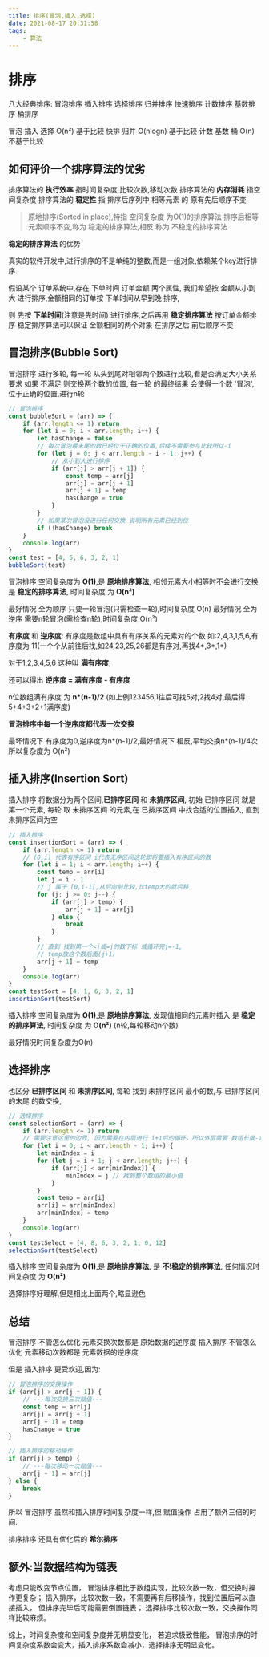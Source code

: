 ```yaml
---
title: 排序(冒泡,插入,选择)
date: 2021-08-17 20:31:58
tags: 
    - 算法
---
```


# 排序

八大经典排序:
冒泡排序 插入排序 选择排序 归并排序 快速排序 计数排序 基数排序 桶排序

冒泡 插入 选择    O(n²)    基于比较
  快排 归并     O(nlogn)   基于比较
计数 基数 桶      O(n)    不基于比较       

## 如何评价一个排序算法的优劣

排序算法的 __执行效率__ 指时间复杂度,比较次数,移动次数
排序算法的 __内存消耗__ 指空间复杂度
排序算法的 __稳定性__ 指 排序后序列中 相等元素 的 原有先后顺序不变

> 原地排序(Sorted in place),特指 空间复杂度 为O(1)的排序算法
> 排序后相等元素顺序不变,称为 稳定的排序算法,相反 称为 不稳定的排序算法

__稳定的排序算法__ 的优势

真实的软件开发中,进行排序的不是单纯的整数,而是一组对象,依赖某个key进行排序.

假设某个 订单系统中,存在 下单时间 订单金额 两个属性,
我们希望按 金额从小到大 进行排序,金额相同的订单按 下单时间从早到晚 排序,

则 先按 __下单时间__(注意是先时间) 进行排序,之后再用 __稳定排序算法__ 按订单金额排序
稳定排序算法可以保证 金额相同的两个对象 在排序之后 前后顺序不变

## 冒泡排序(Bubble Sort)

冒泡排序 进行多轮,
每一轮 从头到尾对相邻两个数进行比较,看是否满足大小关系要求
如果 不满足 则交换两个数的位置,
每一轮 的最终结果 会使得一个数 '冒泡',位于正确的位置,进行n轮
```js
// 冒泡排序
const bubbleSort = (arr) => {
    if (arr.length <= 1) return
    for (let i = 0; i < arr.length; i++) {
        let hasChange = false
        // 每次冒泡最末尾的数已经位于正确的位置,后续不需要参与比较所以-i
        for (let j = 0; j < arr.length - i - 1; j++) {
            // 从小到大进行排序
            if (arr[j] > arr[j + 1]) {
                const temp = arr[j]
                arr[j] = arr[j + 1]
                arr[j + 1] = temp
                hasChange = true
            }
        }
        // 如果某次冒泡没进行任何交换 说明所有元素已经到位
        if (!hasChange) break
    }
    console.log(arr)
}
const test = [4, 5, 6, 3, 2, 1]
bubbleSort(test)
```

冒泡排序 空间复杂度为 __O(1)__,是 __原地排序算法__,
相邻元素大小相等时不会进行交换 是 __稳定的排序算法__,
时间复杂度 为 __O(n²)__

最好情况 全为顺序 只要一轮冒泡(只需检查一轮),时间复杂度 O(n)
最好情况 全为逆序 需要n轮冒泡(需检查n轮),时间复杂度 O(n²)


__有序度__ 和 __逆序度__:
有序度是数组中具有有序关系的元素对的个数
如:2,4,3,1,5,6,有序度为 11(一个个从前往后找,如24,23,25,26都是有序对,再找4*,3*,1*)

对于1,2,3,4,5,6 这种叫 __满有序度__,

还可以得出 __逆序度 = 满有序度 - 有序度__

n位数组满有序度 为 __n*(n-1)/2__
(如上例123456,1往后可找5对,2找4对,最后得5+4+3+2+1满序度)

__冒泡排序中每一个逆序度都代表一次交换__

最坏情况下 有序度为0,逆序度为n*(n-1)/2,最好情况下 相反,平均交换n*(n-1)/4次
所以复杂度为 O(n²)

## 插入排序(Insertion Sort)

插入排序 将数据分为两个区间,__已排序区间__ 和 __未排序区间__,
初始 已排序区间 就是第一个元素,
每轮 取 未排序区间 的元素,在 已排序区间 中找合适的位置插入,
直到 未排序区间为空
```js
// 插入排序
const insertionSort = (arr) => {
    if (arr.length <= 1) return
    // (0,i) 代表有序区间 i代表无序区间这轮即将要插入有序区间的数
    for (let i = 1; i < arr.length; i++) {
        const temp = arr[i]
        let j = i - 1
        // j 属于 [0,i-1],从后向前比较,比temp大的就后移
        for (j; j >= 0; j--) {
            if (arr[j] > temp) {
                arr[j + 1] = arr[j]
            } else {
                break
            }
        }
        // 直到 找到第一个<j或=j的数下标 或循环完j=-1,
        // temp放这个数后面(j+1)
        arr[j + 1] = temp
    }
    console.log(arr)
}
const testSort = [4, 1, 6, 3, 2, 1]
insertionSort(testSort)
```

插入排序 空间复杂度为 __O(1)__,是 __原地排序算法__,
发现值相同的元素时插入 是 __稳定的排序算法__,
时间复杂度 为 __O(n²)__ (n轮,每轮移动n个数)

最好情况时间复杂度为O(n)

## 选择排序

也区分 __已排序区间__ 和 __未排序区间__,
每轮 找到 未排序区间 最小的数,与 已排序区间的末尾 的数交换,

```js
// 选择排序
const selectionSort = (arr) => {
    if (arr.length <= 1) return
    // 需要注意这里的边界, 因为需要在内层进行 i+1后的循环，所以外层需要 数组长度-1
    for (let i = 0; i < arr.length - 1; i++) {
        let minIndex = i
        for (let j = i + 1; j < arr.length; j++) {
            if (arr[j] < arr[minIndex]) {
                minIndex = j // 找到整个数组的最小值
            }
        }
        const temp = arr[i]
        arr[i] = arr[minIndex]
        arr[minIndex] = temp
    }
    console.log(arr)
}
const testSelect = [4, 8, 6, 3, 2, 1, 0, 12]
selectionSort(testSelect)
```

插入排序 空间复杂度为 __O(1)__,是 __原地排序算法__,
是 __不!稳定的排序算法__,
任何情况时间复杂度 为 __O(n²)__

选择排序好理解,但是相比上面两个,略显逊色
## 总结

冒泡排序 不管怎么优化 元素交换次数都是 原始数据的逆序度
插入排序 不管怎么优化 元素移动次数都是 元素数据的逆序度

但是 插入排序 更受欢迎,因为:
```js
// 冒泡排序的交换操作
if (arr[j] > arr[j + 1]) {
    // ---每次交换三次赋值---
    const temp = arr[j]
    arr[j] = arr[j + 1]
    arr[j + 1] = temp
    hasChange = true
}

// 插入排序的移动操作
if (arr[j] > temp) {
    // ---每次移动一次赋值---
    arr[j + 1] = arr[j]
} else {
    break
}
```

所以 冒泡排序 虽然和插入排序时间复杂度一样,但 赋值操作 占用了额外三倍的时间.

排序排序 还具有优化后的 __希尔排序__

## 额外:当数据结构为链表

考虑只能改变节点位置，
冒泡排序相比于数组实现，比较次数一致，但交换时操作更复杂；
插入排序，比较次数一致，不需要再有后移操作，找到位置后可以直接插入，
但排序完毕后可能需要倒置链表；
选择排序比较次数一致，交换操作同样比较麻烦。

综上，时间复杂度和空间复杂度并无明显变化，
若追求极致性能，
冒泡排序的时间复杂度系数会变大，插入排序系数会减小，选择排序无明显变化。
